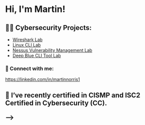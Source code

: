 <h1>Hi, I'm Martin! </h1>
<!DOCTYPE html>
<html class="no-js" lang="en">
<head>

<h2>👨‍💻 Cybersecurity Projects:</h2>
    <!--- basic page needs
    ================================================== -->
    <meta charset="utf-8">
    <meta name="description" content="">
    <meta name="author" content="">

  - [Wireshark Lab](https://github.com/mdnorris1/WiresharkLab)
  - [Linux CLI Lab](https://github.com/mdnorris1/LinuxCLILab)
  - [Nessus Vulnerability Management Lab](https://github.com/mdnorris1/NessusVulnerabilityLab)
  - [Deep Blue CLI Tool Lab](https://github.com/mdnorris1/DeepBlueCLILab)
    
<h3> 🤳 Connect with me:</h2>
    <!-- mobile specific metas
    ================================================== -->
    <meta name="viewport" content="width=device-width, initial-scale=1">

https://linkedin.com/in/martinnorris1  
   

<h2>
</head>

<body id="top" class="ss-preload">

🌱 I’ve recently certified in CISMP and ISC2 Certified in Cybersecurity (CC).

--></h>
